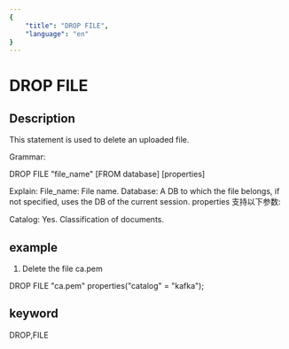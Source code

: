 ```yaml
---
{
    "title": "DROP FILE",
    "language": "en"
}
---
```


<!-- 
Licensed to the Apache Software Foundation (ASF) under one
or more contributor license agreements.  See the NOTICE file
distributed with this work for additional information
regarding copyright ownership.  The ASF licenses this file
to you under the Apache License, Version 2.0 (the
"License"); you may not use this file except in compliance
with the License.  You may obtain a copy of the License at

  http://www.apache.org/licenses/LICENSE-2.0

Unless required by applicable law or agreed to in writing,
software distributed under the License is distributed on an
"AS IS" BASIS, WITHOUT WARRANTIES OR CONDITIONS OF ANY
KIND, either express or implied.  See the License for the
specific language governing permissions and limitations
under the License.
-->

# DROP FILE
## Description

This statement is used to delete an uploaded file.

Grammar:

DROP FILE "file_name" [FROM database]
[properties]

Explain:
File_name: File name.
Database: A DB to which the file belongs, if not specified, uses the DB of the current session.
properties 支持以下参数:

Catalog: Yes. Classification of documents.

## example

1. Delete the file ca.pem

DROP FILE "ca.pem" properties("catalog" = "kafka");

## keyword
DROP,FILE
